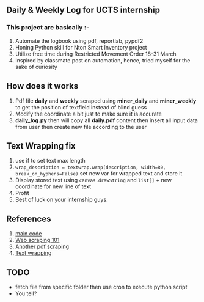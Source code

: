 ## Daily & Weekly Log for UCTS internship

### This project are basically :- 

1. Automate the logbook using pdf, reportlab, pypdf2
2. Honing Python skill for Nton Smart Inventory project
3. Utilize free time during Restricted Movement Order 18-31 March
4. Inspired by classmate post on automation, hence, tried myself for the sake of curiosity

## How does it works

1. Pdf file **__daily__** and **__weekly__** scraped using **__miner_daily__** and **__miner_weekly__** to get the position of textfield instead of blind guess
2. Modify the coordinate a bit just to make sure it is accurate
3. **__daily_log.py__** then will copy all **__daily.pdf__** content then insert all input data from user then create new file according to the user


## Text Wrapping fix
1. use if to set text max length
2. ```wrap_description = textwrap.wrap(description, width=80, break_on_hyphens=False)``` set new var for wrapped text and store it
3. Display stored text using ```canvas.drawString``` and ```list[]``` + new coordinate for new line of text
4. Profit
5. Best of luck on your internship guys.


## References
1. [main code](https://stackoverflow.com/questions/6819336/add-text-to-existing-pdf-document-in-python)
2. [Web scraping 101](https://pdfminer-docs.readthedocs.io/programming.html#performing-layout-analysis)
3. [Another pdf scraping](https://towardsdatascience.com/web-scraping-101-in-python-35f8653b1c97)
4. [Text wrapping](https://stackoverflow.com/questions/41553666/reportlab-wrap-with-drawstring)

## TODO
- fetch file from specific folder then use cron to execute python script
- You tell?
